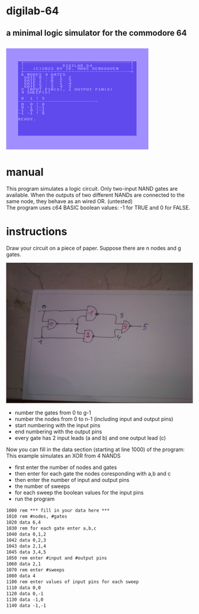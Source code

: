 # digilab-64
a minimal logic simulator for the commodore 64
---
![screenshot](digilab-64.png)
---
# manual

This program simulates a logic circuit. Only two-input NAND gates are available. When the outputs of two different NANDs are connected to the same node, they behave as an wired OR. (untested)  
The program uses c64 BASIC boolean values: -1 for TRUE and 0 for FALSE.

# instructions

Draw your circuit on a piece of paper. Suppose there are n nodes and g gates.  

![XOR](XOR.jpg)

- number the gates from 0 to g-1  
- number the nodes from 0 to n-1 (including input and output pins)  
- start numbering with the input pins  
- end numbering with the output pins  
- every gate has 2 input leads (a and b) and one output lead (c)  

Now you can fill in the data section (starting at line 1000) of the program:  
This example simulates an XOR from 4 NANDS  

- first enter the number of nodes and gates
- then enter for each gate the nodes coresponding with a,b and c
- then enter the number of input and output pins
- the number of sweeps
- for each sweep the boolean values for the input pins
- run the program 

```basic
1000 rem *** fill in your data here ***
1010 rem #nodes, #gates
1020 data 6,4
1030 rem for each gate enter a,b,c
1040 data 0,1,2
1042 data 0,2,3
1043 data 2,1,4
1045 data 3,4,5
1050 rem enter #input and #output pins
1060 data 2,1
1070 rem enter #sweeps
1080 data 4
1100 rem enter values of input pins for each sweep
1110 data 0,0
1120 data 0,-1
1130 data -1,0
1140 data -1,-1
```


